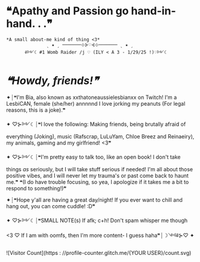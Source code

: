 # ❝Apathy and Passion go hand-in-hand. . .❞
    *A small about-me kind of thing <3*
                   ˎ ★ ˏ ───────⊹⊱♡⊰⊹─────── ˎ ★ ˏ
           ༅༻☾ #1 Womb Raider /j ♡ (ILY < A 3 - 1/29/25 !)♡༻☾ 

# *❝Howdy, friends!❞*
 ✦┊❝I'm Bia, also known as xxthatoneaussielesbianxx on Twitch! I'm a LesbiCAN, female (she/her) annnnnd I love jorking my peanuts (For legal reasons, this is a joke).❞

✦          ♡⊱༻☾┊❝I love the following: Making friends, being brutally afraid of everything (Joking), music (Rafscrap, LuLuYam, Chloe Breez and Reinaeiry), my animals, gaming and my girlfriend! <3❞

✦          ♡⊱༻☾┊❝I'm pretty easy to talk too, like an open book! I don't take things *as* seriously, but I will take stuff serious if needed! I'm all about those positive vibes, and I will never let my trauma's or past come back to haunt me.❞
    ❝(I do have trouble focusing, so yea, I apologize if it takes me a bit to respond to something!)❞

✦┊❝Hope y'all are having a great day/night! If you ever want to chill and hang out, you can come cuddle! :D❞

✦     ♡⊱༻☾┊❝SMALL NOTE(s) If afk; c+h! Don't spam whisper me though <3     ♡      If I am with oomfs, then I'm more content- I guess haha❞┊☽༺༅⊱♡     ✦

![Visitor Count](https : //profile-counter.glitch.me/{YOUR USER}/count.svg)
